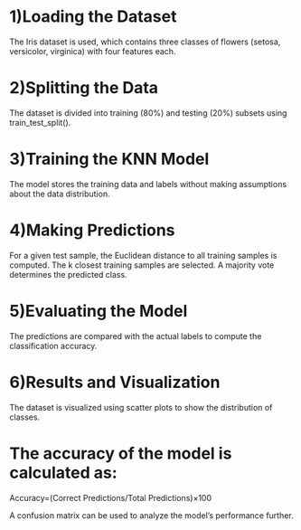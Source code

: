 # 1)Loading the Dataset
  The Iris dataset is used, which contains three classes of flowers (setosa, versicolor, virginica) with four features each. 
# 2)Splitting the Data
  The dataset is divided into training (80%) and testing (20%) subsets using train_test_split().
# 3)Training the KNN Model
  The model stores the training data and labels without making assumptions about the data distribution.
# 4)Making Predictions
  For a given test sample, the Euclidean distance to all training samples is computed.
  The k closest training samples are selected.
  A majority vote determines the predicted class.
# 5)Evaluating the Model
  The predictions are compared with the actual labels to compute the classification accuracy.
# 6)Results and Visualization
  The dataset is visualized using scatter plots to show the distribution of classes.
  
# The accuracy of the model is calculated as:

Accuracy=(Correct Predictions/Total Predictions)×100

A confusion matrix can be used to analyze the model’s performance further.
